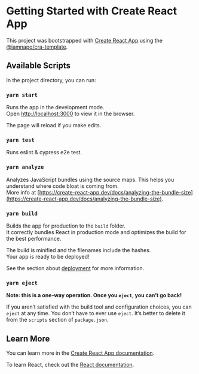 # Getting Started with Create React App

This project was bootstrapped with [Create React App](https://github.com/facebook/create-react-app) using the [@iamnapo/cra-template](https://github.com/iamnapo/cra-template).

## Available Scripts

In the project directory, you can run:

### `yarn start`

Runs the app in the development mode.\
Open [http://localhost:3000](http://localhost:3000) to view it in the browser.

The page will reload if you make edits.

### `yarn test`

Runs eslint & cypress e2e test.

### `yarn analyze`

Analyzes JavaScript bundles using the source maps. This helps you understand where code bloat is coming from.\
More info at [https://create-react-app.dev/docs/analyzing-the-bundle-size](https://create-react-app.dev/docs/analyzing-the-bundle-size).

### `yarn build`

Builds the app for production to the `build` folder.\
It correctly bundles React in production mode and optimizes the build for the best performance.

The build is minified and the filenames include the hashes.\
Your app is ready to be deployed!

See the section about [deployment](https://facebook.github.io/create-react-app/docs/deployment) for more information.

### `yarn eject`

**Note: this is a one-way operation. Once you `eject`, you can’t go back!**

If you aren’t satisfied with the build tool and configuration choices, you can `eject` at any time. You don’t have to ever use `eject`. It‘s better to delete it from the `scripts` section of `package.json`.

## Learn More

You can learn more in the [Create React App documentation](https://facebook.github.io/create-react-app/docs/getting-started).

To learn React, check out the [React documentation](https://reactjs.org/).
